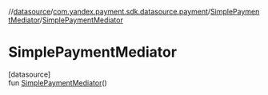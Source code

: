 //[datasource](../../../index.md)/[com.yandex.payment.sdk.datasource.payment](../index.md)/[SimplePaymentMediator](index.md)/[SimplePaymentMediator](-simple-payment-mediator.md)

# SimplePaymentMediator

[datasource]\
fun [SimplePaymentMediator](-simple-payment-mediator.md)()
